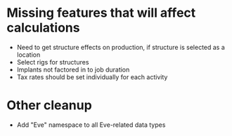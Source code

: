 # Missing features that will affect calculations

- Need to get structure effects on production, if structure is selected as a location
- Select rigs for structures
- Implants not factored in to job duration
- Tax rates should be set individually for each activity



# Other cleanup

- Add "Eve" namespace to all Eve-related data types